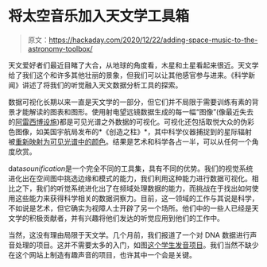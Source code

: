 # 将太空音乐加入天文学工具箱

> 原文：<https://hackaday.com/2020/12/22/adding-space-music-to-the-astronomy-toolbox/>

天文爱好者们最近目睹了大合，从地球的角度看，木星和土星看起来很近。天文学给了我们这个和许多其他壮丽的景象，但我们可以让其他感官参与进来。《科学新闻》讲述了将我们的听觉融入天文数据分析工具的探索。

数据可视化长期以来一直是天文学的一部分，但它们并不局限于需要训练有素的背景才能解读的图表和图形。使用射电望远镜数据生成的每一幅“图像”(像最近失去的[阿雷西博设施](https://hackaday.com/2020/12/03/nsf-releases-video-of-arecibos-final-moments/))都是可见光谱之外数据的可视化。可视化还包括取悦大众的伪彩色图像，如美国宇航局发布的*《创造之柱》*，其中科学仪器捕捉到的星际辐射被[重新映射为可见光谱中的颜色](https://gizmodo.com/the-making-of-pillars-of-creation-one-of-the-most-amaz-1824297867)。结果是艺术和科学各占一半，可以从任何一个角度欣赏。

data*sounification*是一个完全不同的工具集，具有不同的优势。我们的视觉系统进化出在空间图中挑选边缘和模式的能力，我们利用这种能力进行数据可视化。相比之下，我们的听觉系统进化出了在频域处理数据的能力，而挑战在于找出如何使用这些能力来获得科学相关的数据洞察力。目前，这一领域的工作与其说是科学，不如说是艺术，但它确实为视障人士开辟了另一个场所。他们中的一些人已经是天文学的积极贡献者，并有兴趣将他们发达的听觉应用到他们的工作中。

当然，这没有理由局限于天文学。几个月前，我们报道了一个对 DNA 数据进行声音处理的项目。这并不需要太多的入门，如图[这个学生发音项目](https://hackaday.com/2015/12/28/color-sonification-could-be-key-to-rainbow-connection/)。我们当然不缺少在这个网站上制造有趣声音的项目，也许其中一个会是关键。